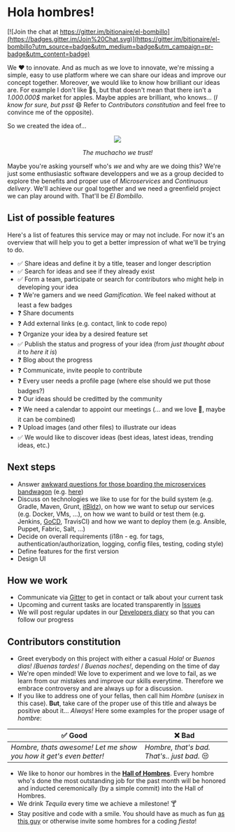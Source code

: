 # Hola hombres!

[![Join the chat at https://gitter.im/bitionaire/el-bombillo](https://badges.gitter.im/Join%20Chat.svg)](https://gitter.im/bitionaire/el-bombillo?utm_source=badge&utm_medium=badge&utm_campaign=pr-badge&utm_content=badge)

We :heart: to innovate. And as much as we love to innovate, we're missing a simple, easy to use platform where we can share our ideas and improve our concept together. Moreover, we would like to know how brilliant our ideas are. For example I don't like :green_apple:s, but that doesn't mean that there isn't a _1.000.000$_ market for apples. Maybe apples are brilliant, who knows... (_I know for sure, but psst_ :smile: Refer to _Contributors constitution_ and feel free to convince me of the opposite).

So we created the idea of...

<p align="center">
  <img src=".readme/elbombillo.png" />
</p>
<p align="center">
<i>The muchacho we trust!</i>
</p>

Maybe you're asking yourself who's _we_ and why are we doing this? We're just some enthusiastic software developpers and we as a group decided to explore the benefits and proper use of _Microservices_ and _Continuous delivery_. We'll achieve our goal together and we need a greenfield project we can play around with. That'll be _El Bombillo_.

## List of possible features

Here's a list of features this service may or may not include. For now it's an overview that will help you to get a better impression of what we'll be trying to do.

* :white_check_mark: Share ideas and define it by a title, teaser and longer description
* :white_check_mark: Search for ideas and see if they already exist
* :white_check_mark: Form a team, participate or search for contributors who might help in developing your idea
* :question: We're gamers and we need _Gamification_. We feel naked without at least a few badges
* :question: Share documents
* :question: Add external links (e.g. contact, link to code repo)
* :question: Organize your idea by a desired feature set
* :white_check_mark: Publish the status and progress of your idea (from _just thought about it_ to _here it is_)
* :question: Blog about the progress
* :question: Communicate, invite people to contribute
* :question: Every user needs a profile page (where else should we put those badges?)
* :question: Our ideas should be creditted by the community
* :question: We need a calendar to appoint our meetings (... and we love :beer:, maybe it can be combined)
* :question: Upload images (and other files) to illustrate our ideas
* :white_check_mark: We would like to discover ideas (best ideas, latest ideas, trending ideas, etc.)

## Next steps

* Answer [awkward questions for those boarding the microservices bandwagon](http://blog.oshineye.com/2015/01/awkward-microservices-questions.html) (e.g. [here](http://blog.jayfields.com/2015/03/my-answers-for-microservices-awkward.html))
* Discuss on technologies we like to use for for the build system (e.g. Gradle, Maven, Grunt, [itBldz](https://github.com/1and1/itBldz)), on how we want to setup our services (e.g. Docker, VMs, ...), on how we want to build or test them (e.g. Jenkins, [GoCD](http://www.go.cd/), TravisCI) and how we want to deploy them (e.g. Ansible, Puppet, Fabric, Salt, ...)
* Decide on overall requirements (i18n - eg. for tags, authentication/authorization, logging, config files, testing, coding style)
* Define features for the first version
* Design UI

## How we work

* Communicate via [Gitter](https://gitter.im/bitionaire/el-bombillo) to get in contact or talk about your current task
* Upcoming and current tasks are located transparently in [Issues](https://github.com/bitionaire/el-bombillo/issues)
* We will post regular updates in our [Developers diary](https://github.com/bitionaire/el-bombillo/wiki/Developers-diary) so that you can follow our progress

## Contributors constitution

* Greet everybody on this project with either a casual _Hola!_ or _Buenos dias!_ /_Buenas tardes!_ / _Buenas noches!_, depending on the time of day
* We're open minded! We love to experiment and we love to fail, as we learn from our mistakes  and improve our skills everytime. Therefore we embrace controversy and are always up for a discussion.
* If you like to address one of your fellas, then call him _Hombre_ (_unisex_ in this case). **But**, take care of the proper use of this title and always be positive about it... _Always!_ Here some examples for the proper usage of _hombre_:

:white_check_mark: **Good**  | :x: **Bad**
---------------------------- | -----------
_Hombre, thats awesome! Let me show you how it get's even better!_ | _Hombre, that's bad. That's.. just bad._ :unamused:

* We like to honor our hombres in the **[Hall of Hombres](HALLOFHOMBRES.md)**. Every hombre who's done the most outstanding job for the past month will be honored and inducted ceremonically (by a simple commit) into the Hall of Hombres.
* We drink _Tequila_ every time we achieve a milestone! :cocktail:
* Stay positive and code with a smile. You should have as much as fun [as this guy](https://www.youtube.com/watch?v=KHZ8ek-6ccc) or otherwise invite some hombres for a coding _fiesta_!
